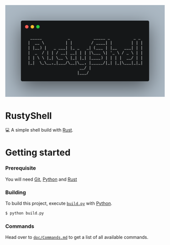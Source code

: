 [![Banner](https://github.com/KanseiKy/RustyShell/blob/main/assets/banner.png?raw=true)](https://github.com/KanseiKy/RustyShell/ 'RustyShell')

# RustyShell
💻 A simple shell build with [Rust](https://rust-lang.org/ 'Rust').

# Getting started
### Prerequisite
You will need [Git](https://git-scm.com/ 'Git'), [Python](https://python.org/ 'Python') and [Rust](https://rust-lang.org/ 'Rust')

### Building
To build this project, execute [`build.py`](https://github.com/KanseiKy/RustyShell/blob/main/build.py 'build.py') with [Python](https://python.org/ 'Python').
```sh
$ python build.py
```

### Commands
Head over to [`doc/Commands.md`](https://github.com/KanseiKy/RustyShell/blob/main/doc/Commands.md 'Commands.md') to get a list of all available commands.
